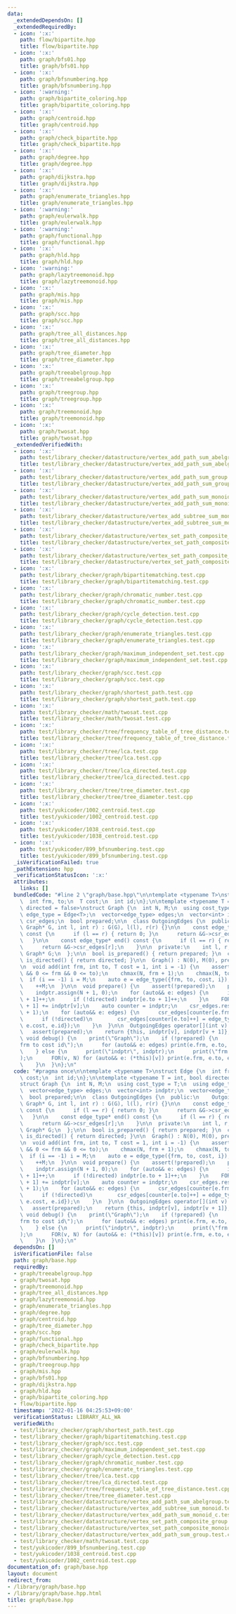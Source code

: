 ```yaml
---
data:
  _extendedDependsOn: []
  _extendedRequiredBy:
  - icon: ':x:'
    path: flow/bipartite.hpp
    title: flow/bipartite.hpp
  - icon: ':x:'
    path: graph/bfs01.hpp
    title: graph/bfs01.hpp
  - icon: ':x:'
    path: graph/bfsnumbering.hpp
    title: graph/bfsnumbering.hpp
  - icon: ':warning:'
    path: graph/bipartite_coloring.hpp
    title: graph/bipartite_coloring.hpp
  - icon: ':x:'
    path: graph/centroid.hpp
    title: graph/centroid.hpp
  - icon: ':x:'
    path: graph/check_bipartite.hpp
    title: graph/check_bipartite.hpp
  - icon: ':x:'
    path: graph/degree.hpp
    title: graph/degree.hpp
  - icon: ':x:'
    path: graph/dijkstra.hpp
    title: graph/dijkstra.hpp
  - icon: ':x:'
    path: graph/enumerate_triangles.hpp
    title: graph/enumerate_triangles.hpp
  - icon: ':warning:'
    path: graph/eulerwalk.hpp
    title: graph/eulerwalk.hpp
  - icon: ':warning:'
    path: graph/functional.hpp
    title: graph/functional.hpp
  - icon: ':x:'
    path: graph/hld.hpp
    title: graph/hld.hpp
  - icon: ':warning:'
    path: graph/lazytreemonoid.hpp
    title: graph/lazytreemonoid.hpp
  - icon: ':x:'
    path: graph/mis.hpp
    title: graph/mis.hpp
  - icon: ':x:'
    path: graph/scc.hpp
    title: graph/scc.hpp
  - icon: ':x:'
    path: graph/tree_all_distances.hpp
    title: graph/tree_all_distances.hpp
  - icon: ':x:'
    path: graph/tree_diameter.hpp
    title: graph/tree_diameter.hpp
  - icon: ':x:'
    path: graph/treeabelgroup.hpp
    title: graph/treeabelgroup.hpp
  - icon: ':x:'
    path: graph/treegroup.hpp
    title: graph/treegroup.hpp
  - icon: ':x:'
    path: graph/treemonoid.hpp
    title: graph/treemonoid.hpp
  - icon: ':x:'
    path: graph/twosat.hpp
    title: graph/twosat.hpp
  _extendedVerifiedWith:
  - icon: ':x:'
    path: test/library_checker/datastructure/vertex_add_path_sum_abelgroup.test.cpp
    title: test/library_checker/datastructure/vertex_add_path_sum_abelgroup.test.cpp
  - icon: ':x:'
    path: test/library_checker/datastructure/vertex_add_path_sum_group.test.cpp
    title: test/library_checker/datastructure/vertex_add_path_sum_group.test.cpp
  - icon: ':x:'
    path: test/library_checker/datastructure/vertex_add_path_sum_monoid_c.test.cpp
    title: test/library_checker/datastructure/vertex_add_path_sum_monoid_c.test.cpp
  - icon: ':x:'
    path: test/library_checker/datastructure/vertex_add_subtree_sum_monoid.test.cpp
    title: test/library_checker/datastructure/vertex_add_subtree_sum_monoid.test.cpp
  - icon: ':x:'
    path: test/library_checker/datastructure/vertex_set_path_composite_group.test.cpp
    title: test/library_checker/datastructure/vertex_set_path_composite_group.test.cpp
  - icon: ':x:'
    path: test/library_checker/datastructure/vertex_set_path_composite_monoid.test.cpp
    title: test/library_checker/datastructure/vertex_set_path_composite_monoid.test.cpp
  - icon: ':x:'
    path: test/library_checker/graph/bipartitematching.test.cpp
    title: test/library_checker/graph/bipartitematching.test.cpp
  - icon: ':x:'
    path: test/library_checker/graph/chromatic_number.test.cpp
    title: test/library_checker/graph/chromatic_number.test.cpp
  - icon: ':x:'
    path: test/library_checker/graph/cycle_detection.test.cpp
    title: test/library_checker/graph/cycle_detection.test.cpp
  - icon: ':x:'
    path: test/library_checker/graph/enumerate_triangles.test.cpp
    title: test/library_checker/graph/enumerate_triangles.test.cpp
  - icon: ':x:'
    path: test/library_checker/graph/maximum_independent_set.test.cpp
    title: test/library_checker/graph/maximum_independent_set.test.cpp
  - icon: ':x:'
    path: test/library_checker/graph/scc.test.cpp
    title: test/library_checker/graph/scc.test.cpp
  - icon: ':x:'
    path: test/library_checker/graph/shortest_path.test.cpp
    title: test/library_checker/graph/shortest_path.test.cpp
  - icon: ':x:'
    path: test/library_checker/math/twosat.test.cpp
    title: test/library_checker/math/twosat.test.cpp
  - icon: ':x:'
    path: test/library_checker/tree/frequency_table_of_tree_distance.test.cpp
    title: test/library_checker/tree/frequency_table_of_tree_distance.test.cpp
  - icon: ':x:'
    path: test/library_checker/tree/lca.test.cpp
    title: test/library_checker/tree/lca.test.cpp
  - icon: ':x:'
    path: test/library_checker/tree/lca_directed.test.cpp
    title: test/library_checker/tree/lca_directed.test.cpp
  - icon: ':x:'
    path: test/library_checker/tree/tree_diameter.test.cpp
    title: test/library_checker/tree/tree_diameter.test.cpp
  - icon: ':x:'
    path: test/yukicoder/1002_centroid.test.cpp
    title: test/yukicoder/1002_centroid.test.cpp
  - icon: ':x:'
    path: test/yukicoder/1038_centroid.test.cpp
    title: test/yukicoder/1038_centroid.test.cpp
  - icon: ':x:'
    path: test/yukicoder/899_bfsnumbering.test.cpp
    title: test/yukicoder/899_bfsnumbering.test.cpp
  _isVerificationFailed: true
  _pathExtension: hpp
  _verificationStatusIcon: ':x:'
  attributes:
    links: []
  bundledCode: "#line 2 \"graph/base.hpp\"\n\ntemplate <typename T>\nstruct Edge {\n\
    \  int frm, to;\n  T cost;\n  int id;\n};\n\ntemplate <typename T = int, bool\
    \ directed = false>\nstruct Graph {\n  int N, M;\n  using cost_type = T;\n  using\
    \ edge_type = Edge<T>;\n  vector<edge_type> edges;\n  vector<int> indptr;\n  vector<edge_type>\
    \ csr_edges;\n  bool prepared;\n\n  class OutgoingEdges {\n  public:\n    OutgoingEdges(const\
    \ Graph* G, int l, int r) : G(G), l(l), r(r) {}\n\n    const edge_type* begin()\
    \ const {\n      if (l == r) { return 0; }\n      return &G->csr_edges[l];\n \
    \   }\n\n    const edge_type* end() const {\n      if (l == r) { return 0; }\n\
    \      return &G->csr_edges[r];\n    }\n\n  private:\n    int l, r;\n    const\
    \ Graph* G;\n  };\n\n  bool is_prepared() { return prepared; }\n  constexpr bool\
    \ is_directed() { return directed; }\n\n  Graph() : N(0), M(0), prepared(0) {}\n\
    \n  void add(int frm, int to, T cost = 1, int i = -1) {\n    assert(!prepared\
    \ && 0 <= frm && 0 <= to);\n    chmax(N, frm + 1);\n    chmax(N, to + 1);\n  \
    \  if (i == -1) i = M;\n    auto e = edge_type({frm, to, cost, i});\n    edges.eb(e);\n\
    \    ++M;\n  }\n\n  void prepare() {\n    assert(!prepared);\n    prepared = true;\n\
    \    indptr.assign(N + 1, 0);\n    for (auto&& e: edges) {\n      indptr[e.frm\
    \ + 1]++;\n      if (!directed) indptr[e.to + 1]++;\n    }\n    FOR(v, N) indptr[v\
    \ + 1] += indptr[v];\n    auto counter = indptr;\n    csr_edges.resize(indptr.back()\
    \ + 1);\n    for (auto&& e: edges) {\n      csr_edges[counter[e.frm]++] = e;\n\
    \      if (!directed)\n        csr_edges[counter[e.to]++] = edge_type({e.to, e.frm,\
    \ e.cost, e.id});\n    }\n  }\n\n  OutgoingEdges operator[](int v) const {\n \
    \   assert(prepared);\n    return {this, indptr[v], indptr[v + 1]};\n  }\n\n \
    \ void debug() {\n    print(\"Graph\");\n    if (!prepared) {\n      print(\"\
    frm to cost id\");\n      for (auto&& e: edges) print(e.frm, e.to, e.cost, e.id);\n\
    \    } else {\n      print(\"indptr\", indptr);\n      print(\"frm to cost id\"\
    );\n      FOR(v, N) for (auto&& e: (*this)[v]) print(e.frm, e.to, e.cost, e.id);\n\
    \    }\n  }\n};\n"
  code: "#pragma once\n\ntemplate <typename T>\nstruct Edge {\n  int frm, to;\n  T\
    \ cost;\n  int id;\n};\n\ntemplate <typename T = int, bool directed = false>\n\
    struct Graph {\n  int N, M;\n  using cost_type = T;\n  using edge_type = Edge<T>;\n\
    \  vector<edge_type> edges;\n  vector<int> indptr;\n  vector<edge_type> csr_edges;\n\
    \  bool prepared;\n\n  class OutgoingEdges {\n  public:\n    OutgoingEdges(const\
    \ Graph* G, int l, int r) : G(G), l(l), r(r) {}\n\n    const edge_type* begin()\
    \ const {\n      if (l == r) { return 0; }\n      return &G->csr_edges[l];\n \
    \   }\n\n    const edge_type* end() const {\n      if (l == r) { return 0; }\n\
    \      return &G->csr_edges[r];\n    }\n\n  private:\n    int l, r;\n    const\
    \ Graph* G;\n  };\n\n  bool is_prepared() { return prepared; }\n  constexpr bool\
    \ is_directed() { return directed; }\n\n  Graph() : N(0), M(0), prepared(0) {}\n\
    \n  void add(int frm, int to, T cost = 1, int i = -1) {\n    assert(!prepared\
    \ && 0 <= frm && 0 <= to);\n    chmax(N, frm + 1);\n    chmax(N, to + 1);\n  \
    \  if (i == -1) i = M;\n    auto e = edge_type({frm, to, cost, i});\n    edges.eb(e);\n\
    \    ++M;\n  }\n\n  void prepare() {\n    assert(!prepared);\n    prepared = true;\n\
    \    indptr.assign(N + 1, 0);\n    for (auto&& e: edges) {\n      indptr[e.frm\
    \ + 1]++;\n      if (!directed) indptr[e.to + 1]++;\n    }\n    FOR(v, N) indptr[v\
    \ + 1] += indptr[v];\n    auto counter = indptr;\n    csr_edges.resize(indptr.back()\
    \ + 1);\n    for (auto&& e: edges) {\n      csr_edges[counter[e.frm]++] = e;\n\
    \      if (!directed)\n        csr_edges[counter[e.to]++] = edge_type({e.to, e.frm,\
    \ e.cost, e.id});\n    }\n  }\n\n  OutgoingEdges operator[](int v) const {\n \
    \   assert(prepared);\n    return {this, indptr[v], indptr[v + 1]};\n  }\n\n \
    \ void debug() {\n    print(\"Graph\");\n    if (!prepared) {\n      print(\"\
    frm to cost id\");\n      for (auto&& e: edges) print(e.frm, e.to, e.cost, e.id);\n\
    \    } else {\n      print(\"indptr\", indptr);\n      print(\"frm to cost id\"\
    );\n      FOR(v, N) for (auto&& e: (*this)[v]) print(e.frm, e.to, e.cost, e.id);\n\
    \    }\n  }\n};\n"
  dependsOn: []
  isVerificationFile: false
  path: graph/base.hpp
  requiredBy:
  - graph/treeabelgroup.hpp
  - graph/twosat.hpp
  - graph/treemonoid.hpp
  - graph/tree_all_distances.hpp
  - graph/lazytreemonoid.hpp
  - graph/enumerate_triangles.hpp
  - graph/degree.hpp
  - graph/centroid.hpp
  - graph/tree_diameter.hpp
  - graph/scc.hpp
  - graph/functional.hpp
  - graph/check_bipartite.hpp
  - graph/eulerwalk.hpp
  - graph/bfsnumbering.hpp
  - graph/treegroup.hpp
  - graph/mis.hpp
  - graph/bfs01.hpp
  - graph/dijkstra.hpp
  - graph/hld.hpp
  - graph/bipartite_coloring.hpp
  - flow/bipartite.hpp
  timestamp: '2022-01-16 04:25:53+09:00'
  verificationStatus: LIBRARY_ALL_WA
  verifiedWith:
  - test/library_checker/graph/shortest_path.test.cpp
  - test/library_checker/graph/bipartitematching.test.cpp
  - test/library_checker/graph/scc.test.cpp
  - test/library_checker/graph/maximum_independent_set.test.cpp
  - test/library_checker/graph/cycle_detection.test.cpp
  - test/library_checker/graph/chromatic_number.test.cpp
  - test/library_checker/graph/enumerate_triangles.test.cpp
  - test/library_checker/tree/lca.test.cpp
  - test/library_checker/tree/lca_directed.test.cpp
  - test/library_checker/tree/frequency_table_of_tree_distance.test.cpp
  - test/library_checker/tree/tree_diameter.test.cpp
  - test/library_checker/datastructure/vertex_add_path_sum_abelgroup.test.cpp
  - test/library_checker/datastructure/vertex_add_subtree_sum_monoid.test.cpp
  - test/library_checker/datastructure/vertex_add_path_sum_monoid_c.test.cpp
  - test/library_checker/datastructure/vertex_set_path_composite_group.test.cpp
  - test/library_checker/datastructure/vertex_set_path_composite_monoid.test.cpp
  - test/library_checker/datastructure/vertex_add_path_sum_group.test.cpp
  - test/library_checker/math/twosat.test.cpp
  - test/yukicoder/899_bfsnumbering.test.cpp
  - test/yukicoder/1038_centroid.test.cpp
  - test/yukicoder/1002_centroid.test.cpp
documentation_of: graph/base.hpp
layout: document
redirect_from:
- /library/graph/base.hpp
- /library/graph/base.hpp.html
title: graph/base.hpp
---
```

